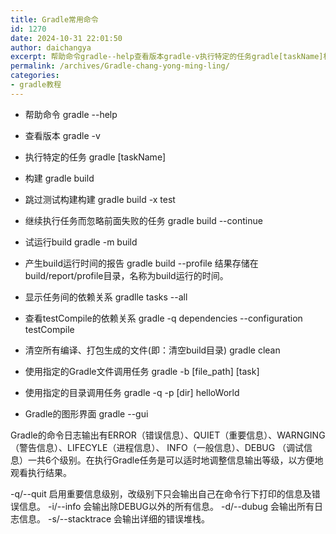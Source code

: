 ```yaml
---
title: Gradle常用命令
id: 1270
date: 2024-10-31 22:01:50
author: daichangya
excerpt: 帮助命令gradle--help查看版本gradle-v执行特定的任务gradle[taskName]构建gradlebuild跳过测试构建构建gradlebuild-xtest继续执行任务而忽略前面失败的任务gradlebuild--continue试运行buildgradle-mbuild产生b
permalink: /archives/Gradle-chang-yong-ming-ling/
categories:
- gradle教程
---
```


- 帮助命令
gradle --help

- 查看版本
gradle -v

- 执行特定的任务
gradle [taskName]

- 构建
gradle build

- 跳过测试构建构建
gradle build -x test

- 继续执行任务而忽略前面失败的任务
gradle build --continue

- 试运行build
gradle -m build

- 产生build运行时间的报告
gradle build --profile
结果存储在build/report/profile目录，名称为build运行的时间。

- 显示任务间的依赖关系
gradlle tasks --all

- 查看testCompile的依赖关系
gradle -q dependencies --configuration testCompile

- 清空所有编译、打包生成的文件(即：清空build目录)
gradle clean

- 使用指定的Gradle文件调用任务
gradle -b [file_path] [task]

- 使用指定的目录调用任务
gradle -q -p [dir] helloWorld

- Gradle的图形界面
gradle --gui

Gradle的命令日志输出有ERROR（错误信息）、QUIET（重要信息）、WARNGING（警告信息）、LIFECYLE（进程信息）、 INFO（一般信息）、DEBUG （调试信息）一共6个级别。在执行Gradle任务是可以适时地调整信息输出等级，以方便地观看执行结果。

-q/--quit 启用重要信息级别，改级别下只会输出自己在命令行下打印的信息及错误信息。
-i/--info 会输出除DEBUG以外的所有信息。
-d/--dubug 会输出所有日志信息。
-s/--stacktrace 会输出详细的错误堆栈。